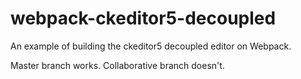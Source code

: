 # webpack-ckeditor5-decoupled
An example of building the ckeditor5 decoupled editor on Webpack.

Master branch works. Collaborative branch doesn't.
